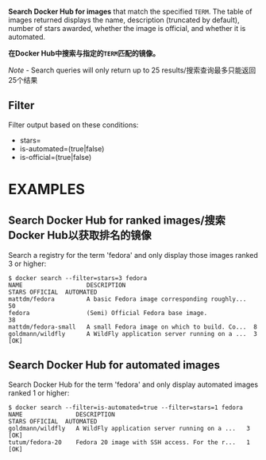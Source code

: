 
**Search Docker Hub for images** that match the specified `TERM`. The table
of images returned displays the name, description (truncated by default), number
of stars awarded, whether the image is official, and whether it is automated.

**在Docker Hub中搜索与指定的`TERM`匹配的镜像。**

*Note* - Search queries will only return up to 25 results/搜索查询最多只能返回25个结果

## Filter

   Filter output based on these conditions:
   - stars=<numberOfStar>
   - is-automated=(true|false)
   - is-official=(true|false)

# EXAMPLES

## Search Docker Hub for ranked images/搜索Docker Hub以获取排名的镜像

Search a registry for the term 'fedora' and only display those images
ranked 3 or higher:

    $ docker search --filter=stars=3 fedora
    NAME                  DESCRIPTION                                    STARS OFFICIAL  AUTOMATED
    mattdm/fedora         A basic Fedora image corresponding roughly...  50
    fedora                (Semi) Official Fedora base image.             38
    mattdm/fedora-small   A small Fedora image on which to build. Co...  8
    goldmann/wildfly      A WildFly application server running on a ...  3               [OK]

## Search Docker Hub for automated images

Search Docker Hub for the term 'fedora' and only display automated images
ranked 1 or higher:

    $ docker search --filter=is-automated=true --filter=stars=1 fedora
    NAME               DESCRIPTION                                     STARS OFFICIAL  AUTOMATED
    goldmann/wildfly   A WildFly application server running on a ...   3               [OK]
    tutum/fedora-20    Fedora 20 image with SSH access. For the r...   1               [OK]
